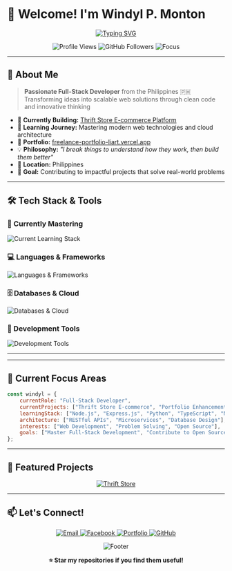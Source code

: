 # 👋 Welcome! I'm Windyl P. Monton

<div align="center">
  
[![Typing SVG](https://readme-typing-svg.demolab.com?font=Fira+Code&weight=600&size=24&pause=1000&color=2196F3&center=true&vCenter=true&random=false&width=600&lines=Full-Stack+Developer;Problem+Solver;Continuous+Learner;Building+the+Future)](https://git.io/typing-svg)

</div>

<p align="center">
  <img src="https://komarev.com/ghpvc/?username=arch-zeroone&color=blue&style=flat-square&label=Profile+Views" alt="Profile Views" />
  <img src="https://img.shields.io/github/followers/arch-zeroone?style=flat-square&color=blue&label=Followers" alt="GitHub Followers" />
  <img src="https://img.shields.io/badge/Focus-Full--Stack%20Development-brightgreen?style=flat-square" alt="Focus" />
</p>

---

## 🚀 About Me

> **Passionate Full-Stack Developer** from the Philippines 🇵🇭  
> Transforming ideas into scalable web solutions through clean code and innovative thinking

- 🔭 **Currently Building:** [Thrift Store E-commerce Platform](https://github.com/Arch-ZeroOne/Thrift_Store)
- 🌱 **Learning Journey:** Mastering modern web technologies and cloud architecture
- 💼 **Portfolio:** [freelance-portfolio-liart.vercel.app](https://freelance-portfolio-liart.vercel.app/)
- 💡 **Philosophy:** *"I break things to understand how they work, then build them better"*
- 📍 **Location:** Philippines
- 🎯 **Goal:** Contributing to impactful projects that solve real-world problems

---

## 🛠️ Tech Stack & Tools

### 🎯 Currently Mastering
<p align="left">
  <img src="https://skillicons.dev/icons?i=nodejs,express,python,typescript,nextjs" alt="Current Learning Stack" />
</p>

### 💻 Languages & Frameworks
<p align="left">
  <img src="https://skillicons.dev/icons?i=html,css,javascript,react,php" alt="Languages & Frameworks" />
</p>

### 🗄️ Databases & Cloud
<p align="left">
  <img src="https://skillicons.dev/icons?i=mongodb,mysql,firebase" alt="Databases & Cloud" />
</p>

### 🔧 Development Tools
<p align="left">
  <img src="https://skillicons.dev/icons?i=git,github,postman,vscode,tailwind" alt="Development Tools" />
</p>

---




---

## 🎯 Current Focus Areas

```javascript
const windyl = {
    currentRole: "Full-Stack Developer",
    currentProjects: ["Thrift Store E-commerce", "Portfolio Enhancement"],
    learningStack: ["Node.js", "Express.js", "Python", "TypeScript", "Next.js"],
    architecture: ["RESTful APIs", "Microservices", "Database Design"],
    interests: ["Web Development", "Problem Solving", "Open Source"],
    goals: ["Master Full-Stack Development", "Contribute to Open Source", "Build Scalable Solutions"]
};
```

---

## 🌟 Featured Projects

<div align="center">
  
[![Thrift Store](https://github-readme-stats.vercel.app/api/pin/?username=arch-zeroone&repo=Thrift_Store&theme=tokyonight)](https://github.com/Arch-ZeroOne/Thrift_Store)

</div>

---

## 📫 Let's Connect!

<p align="center">
  <a href="mailto:windylmonton2@gmail.com">
    <img src="https://img.shields.io/badge/Email-D14836?style=for-the-badge&logo=gmail&logoColor=white" alt="Email" />
  </a>
  <a href="https://fb.com/windyl parcon monton">
    <img src="https://img.shields.io/badge/Facebook-1877F2?style=for-the-badge&logo=facebook&logoColor=white" alt="Facebook" />
  </a>
  <a href="https://freelance-portfolio-liart.vercel.app/">
    <img src="https://img.shields.io/badge/Portfolio-000000?style=for-the-badge&logo=vercel&logoColor=white" alt="Portfolio" />
  </a>
  <a href="https://github.com/arch-zeroone">
    <img src="https://img.shields.io/badge/GitHub-181717?style=for-the-badge&logo=github&logoColor=white" alt="GitHub" />
  </a>
</p>



<div align="center">
  <img src="https://capsule-render.vercel.app/api?type=waving&color=gradient&height=100&section=footer&text=Thanks%20for%20visiting!&fontSize=16&fontColor=fff&animation=twinkling" alt="Footer" />
</div>

<p align="center">
  <b>⭐ Star my repositories if you find them useful!</b>
</p>
